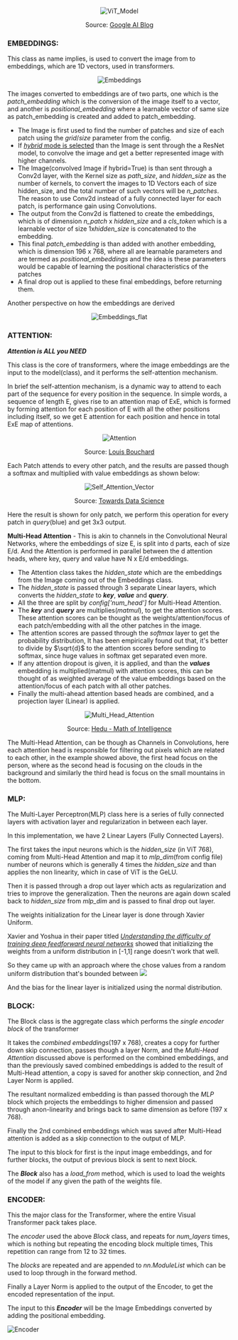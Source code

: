 <p align="center">
  <img src="./asset/gif/ViT_model.gif" alt="ViT_Model">
</p>

<p align="center">Source:
 <a href="https://ai.googleblog.com/2020/12/transformers-for-image-recognition-at.html" target="_blank">Google AI Blog</a>
</p>

### EMBEDDINGS:

This class as name implies, is used to convert the image from to embeddings, which are 1D vectors, used in transformers. 

<p align="center">
  <img src="./asset/images/embeddings.png" alt="Embeddings">
</p>

The images converted to embeddings are of two parts, one which is the *patch_embedding* which is the conversion of the image itself to a vector, and another is *positional_embedding* where a learnable vector of same size as patch_embedding is created and added to patch_embedding.

* The Image is first used to find the number of patches and size of each patch using the *grid*/*size* parameter from the config.
* If <u>*hybrid* mode is selected</u> than the Image is sent through the a ResNet model, to convolve the image and get a better represented image with higher channels.
* The Image(convolved Image if hybrid=True) is than sent through a Conv2d layer, with the Kernel size as *path_size*, and *hidden_size* as the number of kernels, to convert the images to 1D Vectors each of size hidden_size, and the total number of such vectors will be *n_patches*. The reason to use Conv2d instead of a fully connected layer for each patch, is performance gain using Convolutions.
* The output from the Conv2d is flattened to create the embeddings, which is of dimension *n_patch* x *hidden_size*  and a *cls_token* which is a learnable vector of size 1x*hidden_size* is concatenated to the embedding.
* This final *patch_embedding* is than added with another embedding, which is dimension 196 x 768, where all are learnable parameters and are termed as *positional_embeddings* and the idea is these parameters would be capable of learning the positional characteristics of the patches
* A final drop out is applied to these final embeddings, before returning them.

Another perspective on how the embeddings are derived

<p align="center">
  <img src="./asset/images/embeddings_flat.png" alt="Embeddings_flat">
</p>

### ATTENTION:

***Attention is ALL you NEED***

This class is the core of transformers, where the image embeddings are the input to the model(class), and it performs the self-attention mechanism.

In brief the self-attention mechanism, is a dynamic way to attend to each part of the sequence for every position in the sequence. In simple words, a sequence of length E, gives rise to an attention map of ExE, which is formed by forming attention for each position of E with all the other positions including itself, so we get E attention for each position and hence in total ExE map of attentions.

<p align="center">
  <img src="./asset/gif/self_attention.gif" alt="Attention">
</p>

<p align="center">Source: 
 <a href="https://www.louisbouchard.ai/will-transformers-replace-cnns-for-vision/" target="_blank">Louis Bouchard</a>
</p>

Each Patch attends to every other patch, and the results are passed though a softmax and multiplied with value embeddings as shown below:

<p align="center">
  <img src="./asset/images/self_attention_vector.png" alt="Self_Attention_Vector">
</p>

<p align="center">Source: 
 <a href="https://towardsdatascience.com/self-attention-in-computer-vision-2782727021f6" target="_blank">Towards Data Science</a>
</p>

Here the result is shown for only patch, we perform this operation for every patch in *query*(blue) and get 3x3 output.

**Multi-Head Attention** -  This is akin to channels in the Convolutional Neural Networks, where the embeddings of size E, is split into d parts, each of size E/d. And the Attention is performed in parallel between the d attention heads, where key, query and value have N x E/d embeddings.

*  The Attention class takes the *hidden_state* which are the embeddings from the Image coming out of the Embeddings class.
* The *hidden_state* is passed through 3 separate Linear layers, which converts the *hidden_state* to ***key***, ***value*** and ***query***. 
* All the three are split by *config['num_head']* for Multi-Head Attention.
* The ***key*** and ***query*** are multiplies(*matmul*), to get the attention scores. These attention scores can be thought as the weights/attention/focus of each patch/embedding with all the other patches in the image.
* The attention scores are passed through the *softmax* layer to get the probability distribution, It has been empirically found out that, it's better to divide by $\sqrt{d}$ to the attention scores before sending to softmax, since huge values in softmax get separated even more.
* If any attention dropout is given, it is applied, and than the ***values*** embedding is multiplied(matmul) with attention scores, this can be thought of as weighted average of the value embeddings based on the attention/focus of each patch with all other patches.
* Finally the multi-ahead attention based heads are combined, and a projection layer (Linear) is applied.

<p align="center">
  <img src="./asset/images/multi_head.png" alt="Multi_Head_Attention">
</p>

<p align="center">Source: 
 <a href="https://www.youtube.com/watch?v=mMa2PmYJlCo" target="_blank">Hedu - Math of Intelligence</a>
</p>

The Multi-Head Attention, can be though as Channels in Convolutions, here each attention head is responsible for filtering out pixels which are related to each other, in the example showed above, the first head focus on the person, where as the second head is focusing on the clouds in the background and similarly the third head is focus on the small mountains in the bottom.

### MLP:

The Multi-Layer Perceptron(MLP) class here is a series of fully connected layers with activation layer and regularization in between each layer.

In this implementation, we have 2 Linear Layers (Fully Connected Layers). 

The first takes the input neurons which is the *hidden_size* (in ViT 768), coming from Multi-Head Attention and map it to *mlp_dim*(from config file) number of neurons which is generally 4 times the *hidden_size* and than applies the non linearity, which in case of ViT is the GeLU.

Then it is passed through a drop out layer which acts as regularization and tries to improve the generalization. Then the neurons are again down scaled back to *hidden_size* from *mlp_dim* and is passed to final drop out layer.

The weights initialization for the Linear layer is done through Xavier Uniform.

Xavier and Yoshua in their paper titled [*Understanding the difficulty of training deep feedforward neural networks*](http://proceedings.mlr.press/v9/glorot10a/glorot10a.pdf) showed that initializing the weights from a uniform distribution in [-1,1] range doesn't work that well.

So they came up with an approach where the chose values from a random uniform distribution that's bounded between <img src="https://render.githubusercontent.com/render/math?math=\pm \frac{\sqrt(6)}{\sqrt{(n_i + n_{i+1})}}"> 

And the bias for the linear layer is initialized using the normal distribution.

### BLOCK:

The Block class is the aggregate class which performs the *single encoder block* of the transformer

It takes the *combined embeddings*(197 x 768), creates a copy for further down skip connection, passes though a layer Norm, and the *Multi-Head Attention* discussed above is performed on the combined embeddings, and than the previously saved combined embeddings is added to the result of Multi-Head attention, a copy is saved for another skip connection, and 2nd Layer Norm is applied.

The resultant normalized embedding is than passed thorough the *MLP* block which projects the embeddings to higher dimension and passed through anon-linearity and brings back to same dimension as before (197 x 768).

Finally the 2nd combined embeddings which was saved after Multi-Head attention is added as a skip connection to the output of MLP.

The input to this block for first is the input image embeddings, and for further blocks, the output of previous block is sent to next block.

The ***Block***  also has a *load_from* method, which is used to load the weights of the model if any given the path of the weights file.

### ENCODER:

This the major class for the Transformer, where the entire Visual Transformer pack takes place.

The *encoder* used the above *Block* class, and repeats for *num_layers* times, which is nothing but repeating the encoding block multiple times, This repetition can range from 12 to 32 times.

The *blocks* are repeated and are appended to *nn.ModuleList* which can be used to loop through in the forward method.

Finally a Layer Norm is applied to the output of the Encoder, to get the encoded representation of the input.

The input to this ***Encoder*** will be the Image Embeddings converted by adding the positional embedding.

![Encoder](./asset/images/encoder.png)

